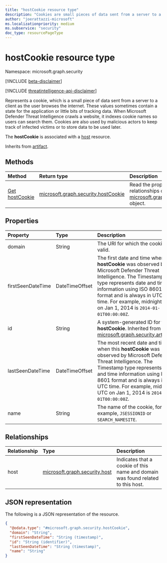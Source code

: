 ```yaml
---
title: "hostCookie resource type"
description: "Cookies are small pieces of data sent from a server to a client as the user browses the internet."
author: "joerattazzi-microsoft"
ms.localizationpriority: medium
ms.subservice: "security"
doc_type: resourcePageType
---
```


# hostCookie resource type

Namespace: microsoft.graph.security

[!INCLUDE [beta-disclaimer](../../includes/beta-disclaimer.md)]

[!INCLUDE [threatintelligence-api-disclaimer](../../includes/threatintelligence-api-disclaimer.md)]

Represents a cookie, which is a small piece of data sent from a server to a client as the user browses the internet. These values sometimes contain a state for the application or little bits of tracking data. When Microsoft Defender Threat Intelligence crawls a website, it indexes cookie names so users can search them. Cookies are also used by malicious actors to keep track of infected victims or to store data to be used later.

The **hostCookie** is associated with a [host](../resources/security-host.md) resource.

Inherits from [artifact](../resources/security-artifact.md).

## Methods

|Method|Return type|Description|
|:---|:---|:---|
|[Get hostCookie](../api/security-hostcookie-get.md)|[microsoft.graph.security.hostCookie](../resources/security-hostcookie.md)|Read the properties and relationships of a [microsoft.graph.security.hostCookie](../resources/security-hostcookie.md) object.|

## Properties

|Property|Type|Description|
|:---|:---|:---|
|domain|String|The URI for which the cookie is valid.|
|firstSeenDateTime|DateTimeOffset|The first date and time when this **hostCookie** was observed by Microsoft Defender Threat Intelligence. The Timestamp type represents date and time information using ISO 8601 format and is always in UTC time. For example, midnight UTC on Jan 1, 2014 is `2014-01-01T00:00:00Z`.|
|id|String|A system-generated ID for this **hostCookie**. Inherited from [microsoft.graph.security.artifact](../resources/security-artifact.md).|
|lastSeenDateTime|DateTimeOffset|The most recent date and time when this **hostCookie** was observed by Microsoft Defender Threat Intelligence. The Timestamp type represents date and time information using ISO 8601 format and is always in UTC time. For example, midnight UTC on Jan 1, 2014 is `2014-01-01T00:00:00Z`.|
|name|String|The name of the cookie, for example, `JSESSIONID` or `SEARCH_NAMESITE`.|

## Relationships

|Relationship|Type|Description|
|:---|:---|:---|
|host|[microsoft.graph.security.host](../resources/security-host.md)|Indicates that a cookie of this name and domain was found related to this host.|

## JSON representation

The following is a JSON representation of the resource.
<!-- {
  "blockType": "resource",
  "keyProperty": "id",
  "@odata.type": "microsoft.graph.security.hostCookie",
  "baseType": "microsoft.graph.security.artifact",
  "openType": false
}
-->
``` json
{
  "@odata.type": "#microsoft.graph.security.hostCookie",
  "domain": "String",
  "firstSeenDateTime": "String (timestamp)",
  "id": "String (identifier)",
  "lastSeenDateTime": "String (timestamp)",
  "name": "String"
}
```
